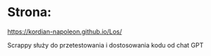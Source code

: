 # Strona:
https://kordian-napoleon.github.io/Los/

Scrappy służy do przetestowania i dostosowania kodu od chat GPT
